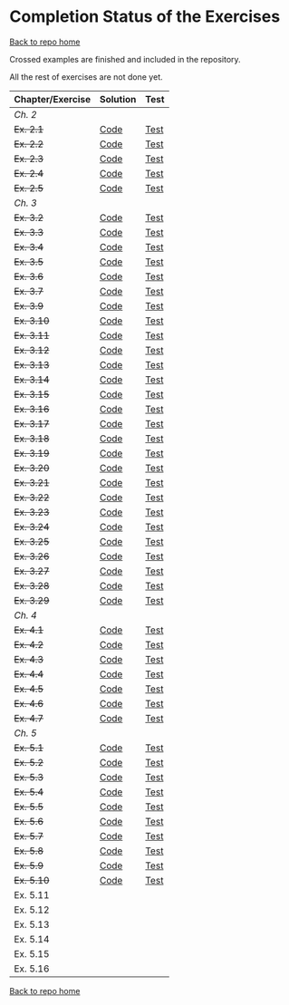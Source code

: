 # Completion Status of the Exercises

[Back to repo home](https://github.com/iht/fpinscala)

Crossed examples are finished and included in the repository.

All the rest of exercises are not done yet.

| **Chapter/Exercise** | **Solution** | **Test** |
| ---------------- | ---- | ---- | 
| *Ch. 2*          |      |      | 
| ~~Ex. 2.1~~| [Code](https://github.com/iht/fpinscala/blob/master/src/main/scala/chap02/ex01.scala) | [Test](https://github.com/iht/fpinscala/blob/master/src/test/scala/chap02/ex01Spec.scala)|
| ~~Ex. 2.2~~|[Code](https://github.com/iht/fpinscala/blob/master/src/main/scala/chap02/ex02.scala) | [Test](https://github.com/iht/fpinscala/blob/master/src/test/scala/chap02/ex02Spec.scala)|
| ~~Ex. 2.3~~|[Code](https://github.com/iht/fpinscala/blob/master/src/main/scala/chap02/ex03.scala) | [Test](https://github.com/iht/fpinscala/blob/master/src/test/scala/chap02/ex03Spec.scala)|
| ~~Ex. 2.4~~|[Code](https://github.com/iht/fpinscala/blob/master/src/main/scala/chap02/ex04.scala) | [Test](https://github.com/iht/fpinscala/blob/master/src/test/scala/chap02/ex04Spec.scala)|
| ~~Ex. 2.5~~|[Code](https://github.com/iht/fpinscala/blob/master/src/main/scala/chap02/ex05.scala) | [Test](https://github.com/iht/fpinscala/blob/master/src/test/scala/chap02/ex05Spec.scala)|
|*Ch. 3*            |      |      |
|~~Ex. 3.2~~ |[Code](https://github.com/iht/fpinscala/blob/master/src/main/scala/chap03/ex02.scala) | [Test](https://github.com/iht/fpinscala/blob/master/src/test/scala/chap03/ex02Spec.scala)|
|~~Ex. 3.3~~ |[Code](https://github.com/iht/fpinscala/blob/master/src/main/scala/chap03/ex03.scala) | [Test](https://github.com/iht/fpinscala/blob/master/src/test/scala/chap03/ex03Spec.scala)|
|~~Ex. 3.4~~ |[Code](https://github.com/iht/fpinscala/blob/master/src/main/scala/chap03/ex04.scala) | [Test](https://github.com/iht/fpinscala/blob/master/src/test/scala/chap03/ex04Spec.scala)|
|~~Ex. 3.5~~ |[Code](https://github.com/iht/fpinscala/blob/master/src/main/scala/chap03/ex05.scala) | [Test](https://github.com/iht/fpinscala/blob/master/src/test/scala/chap03/ex05Spec.scala)|
|~~Ex. 3.6~~ |[Code](https://github.com/iht/fpinscala/blob/master/src/main/scala/chap03/ex06.scala) | [Test](https://github.com/iht/fpinscala/blob/master/src/test/scala/chap03/ex06Spec.scala)|
|~~Ex. 3.7~~ |[Code](https://github.com/iht/fpinscala/blob/master/src/main/scala/chap03/ex07.scala) | [Test](https://github.com/iht/fpinscala/blob/master/src/test/scala/chap03/ex07Spec.scala)|
|~~Ex. 3.9~~ |[Code](https://github.com/iht/fpinscala/blob/master/src/main/scala/chap03/ex09.scala) | [Test](https://github.com/iht/fpinscala/blob/master/src/test/scala/chap03/ex09Spec.scala)|
|~~Ex. 3.10~~ |[Code](https://github.com/iht/fpinscala/blob/master/src/main/scala/chap03/ex10.scala) | [Test](https://github.com/iht/fpinscala/blob/master/src/test/scala/chap03/ex10Spec.scala)|
|~~Ex. 3.11~~ |[Code](https://github.com/iht/fpinscala/blob/master/src/main/scala/chap03/ex11.scala) | [Test](https://github.com/iht/fpinscala/blob/master/src/test/scala/chap03/ex11Spec.scala)|
|~~Ex. 3.12~~ |[Code](https://github.com/iht/fpinscala/blob/master/src/main/scala/chap03/ex12.scala) | [Test](https://github.com/iht/fpinscala/blob/master/src/test/scala/chap03/ex12Spec.scala)|
|~~Ex. 3.13~~ |[Code](https://github.com/iht/fpinscala/blob/master/src/main/scala/chap03/ex13.scala) | [Test](https://github.com/iht/fpinscala/blob/master/src/test/scala/chap03/ex13Spec.scala)|
|~~Ex. 3.14~~ |[Code](https://github.com/iht/fpinscala/blob/master/src/main/scala/chap03/ex14.scala) | [Test](https://github.com/iht/fpinscala/blob/master/src/test/scala/chap03/ex14Spec.scala)|
|~~Ex. 3.15~~ |[Code](https://github.com/iht/fpinscala/blob/master/src/main/scala/chap03/ex15.scala) | [Test](https://github.com/iht/fpinscala/blob/master/src/test/scala/chap03/ex15Spec.scala)|
| ~~Ex. 3.16~~ |[Code](https://github.com/iht/fpinscala/blob/master/src/main/scala/chap03/ex16.scala) | [Test](https://github.com/iht/fpinscala/blob/master/src/test/scala/chap03/ex16Spec.scala)|
| ~~Ex. 3.17~~ |[Code](https://github.com/iht/fpinscala/blob/master/src/main/scala/chap03/ex17.scala) | [Test](https://github.com/iht/fpinscala/blob/master/src/test/scala/chap03/ex17Spec.scala)|
| ~~Ex. 3.18~~  |[Code](https://github.com/iht/fpinscala/blob/master/src/main/scala/chap03/ex18.scala) | [Test](https://github.com/iht/fpinscala/blob/master/src/test/scala/chap03/ex18Spec.scala)|
| ~~Ex. 3.19~~  |[Code](https://github.com/iht/fpinscala/blob/master/src/main/scala/chap03/ex19.scala) | [Test](https://github.com/iht/fpinscala/blob/master/src/test/scala/chap03/ex19Spec.scala)|
| ~~Ex. 3.20~~  |[Code](https://github.com/iht/fpinscala/blob/master/src/main/scala/chap03/ex20.scala) | [Test](https://github.com/iht/fpinscala/blob/master/src/test/scala/chap03/ex20Spec.scala)|
| ~~Ex. 3.21~~  |[Code](https://github.com/iht/fpinscala/blob/master/src/main/scala/chap03/ex21.scala) | [Test](https://github.com/iht/fpinscala/blob/master/src/test/scala/chap03/ex21Spec.scala)|
| ~~Ex. 3.22~~ |[Code](https://github.com/iht/fpinscala/blob/master/src/main/scala/chap03/ex22.scala) | [Test](https://github.com/iht/fpinscala/blob/master/src/test/scala/chap03/ex22Spec.scala)|
| ~~Ex. 3.23~~ |[Code](https://github.com/iht/fpinscala/blob/master/src/main/scala/chap03/ex23.scala) | [Test](https://github.com/iht/fpinscala/blob/master/src/test/scala/chap03/ex23Spec.scala)|  
| ~~Ex. 3.24~~ |[Code](https://github.com/iht/fpinscala/blob/master/src/main/scala/chap03/ex24.scala) | [Test](https://github.com/iht/fpinscala/blob/master/src/test/scala/chap03/ex24Spec.scala)|  
| ~~Ex. 3.25~~ |[Code](https://github.com/iht/fpinscala/blob/master/src/main/scala/chap03/ex25.scala) | [Test](https://github.com/iht/fpinscala/blob/master/src/test/scala/chap03/ex25Spec.scala)|  
| ~~Ex. 3.26~~ |[Code](https://github.com/iht/fpinscala/blob/master/src/main/scala/chap03/ex26.scala) | [Test](https://github.com/iht/fpinscala/blob/master/src/test/scala/chap03/ex26Spec.scala)|  
| ~~Ex. 3.27~~  |[Code](https://github.com/iht/fpinscala/blob/master/src/main/scala/chap03/ex27.scala) | [Test](https://github.com/iht/fpinscala/blob/master/src/test/scala/chap03/ex27Spec.scala)|  
| ~~Ex. 3.28~~  |[Code](https://github.com/iht/fpinscala/blob/master/src/main/scala/chap03/ex28.scala) | [Test](https://github.com/iht/fpinscala/blob/master/src/test/scala/chap03/ex28Spec.scala)|  
| ~~Ex. 3.29~~  |[Code](https://github.com/iht/fpinscala/blob/master/src/main/scala/chap03/ex29.scala) | [Test](https://github.com/iht/fpinscala/blob/master/src/test/scala/chap03/ex29Spec.scala)|  
|*Ch. 4*            |      |      |
|~~Ex. 4.1~~ |[Code](https://github.com/iht/fpinscala/blob/master/src/main/scala/errorhandling/Option.scala) | [Test](https://github.com/iht/fpinscala/blob/master/src/test/scala/chap04/ex01Spec.scala)|  
|~~Ex. 4.2~~ |[Code](https://github.com/iht/fpinscala/blob/master/src/main/scala/chap04/ex02.scala) | [Test](https://github.com/iht/fpinscala/blob/master/src/test/scala/chap04/ex02Spec.scala)|  
|~~Ex. 4.3~~     |[Code](https://github.com/iht/fpinscala/blob/master/src/main/scala/chap04/ex03.scala) | [Test](https://github.com/iht/fpinscala/blob/master/src/test/scala/chap04/ex03Spec.scala)|  
|~~Ex. 4.4~~         |[Code](https://github.com/iht/fpinscala/blob/master/src/main/scala/chap04/ex04.scala) | [Test](https://github.com/iht/fpinscala/blob/master/src/test/scala/chap04/ex04Spec.scala)|  
|~~Ex. 4.5~~         |[Code](https://github.com/iht/fpinscala/blob/master/src/main/scala/chap04/ex05.scala) | [Test](https://github.com/iht/fpinscala/blob/master/src/test/scala/chap04/ex05Spec.scala)|  
|~~Ex. 4.6~~          |[Code](https://github.com/iht/fpinscala/blob/master/src/main/scala/errorhandling/Either.scala) | [Test](https://github.com/iht/fpinscala/blob/master/src/test/scala/chap04/ex06Spec.scala)|  
|~~Ex. 4.7~~          |[Code](https://github.com/iht/fpinscala/blob/master/src/main/scala/chap04/ex07.scala) | [Test](https://github.com/iht/fpinscala/blob/master/src/test/scala/chap04/ex07Spec.scala)|  
|*Ch. 5*            |      |      |
|~~Ex. 5.1~~          |[Code](https://github.com/iht/fpinscala/blob/master/src/main/scala/adt/stream.scala#L33) | [Test](https://github.com/iht/fpinscala/blob/master/src/test/scala/chap05/ex01Spec.scala)|  
|~~Ex. 5.2~~           |[Code](https://github.com/iht/fpinscala/blob/master/src/main/scala/adt/stream.scala#L46) | [Test](https://github.com/iht/fpinscala/blob/master/src/test/scala/chap05/ex02Spec.scala)|  
|~~Ex. 5.3~~           |[Code](https://github.com/iht/fpinscala/blob/master/src/main/scala/adt/stream.scala#L93) | [Test](https://github.com/iht/fpinscala/blob/master/src/test/scala/chap05/ex03Spec.scala)|
|~~Ex. 5.4~~           |[Code](https://github.com/iht/fpinscala/blob/master/src/main/scala/adt/stream.scala#L107) | [Test](https://github.com/iht/fpinscala/blob/master/src/test/scala/chap05/ex04Spec.scala)|  
|~~Ex. 5.5~~           |[Code](https://github.com/iht/fpinscala/blob/master/src/main/scala/adt/stream.scala#L121) | [Test](https://github.com/iht/fpinscala/blob/master/src/test/scala/chap05/ex03Spec.scala)|
|~~Ex. 5.6~~           |[Code](https://github.com/iht/fpinscala/blob/master/src/main/scala/adt/stream.scala#L133) | [Test](https://github.com/iht/fpinscala/blob/master/src/test/scala/chap05/ex06Spec.scala)|
|~~Ex. 5.7~~ |[Code](https://github.com/iht/fpinscala/blob/master/src/main/scala/adt/stream.scala#L138) | [Test](https://github.com/iht/fpinscala/blob/master/src/test/scala/chap05/ex07Spec.scala)|
|~~Ex. 5.8~~   |[Code](https://github.com/iht/fpinscala/blob/master/src/main/scala/adt/stream.scala#L172) | [Test](https://github.com/iht/fpinscala/blob/master/src/test/scala/chap05/ex08Spec.scala)| 
|~~Ex. 5.9~~      |[Code](https://github.com/iht/fpinscala/blob/master/src/main/scala/adt/stream.scala#L175) | [Test](https://github.com/iht/fpinscala/blob/master/src/test/scala/chap05/ex09Spec.scala)| 
|~~Ex. 5.10~~       |[Code](https://github.com/iht/fpinscala/blob/master/src/main/scala/adt/stream.scala#L178) | [Test](https://github.com/iht/fpinscala/blob/master/src/test/scala/chap05/ex10Spec.scala)|   
|Ex. 5.11            |      |      |
|Ex. 5.12            |      |      |
|Ex. 5.13            |      |      |
|Ex. 5.14            |      |      |
|Ex. 5.15            |      |      |
|Ex. 5.16            |      |      |


[Back to repo home](https://github.com/iht/fpinscala)











